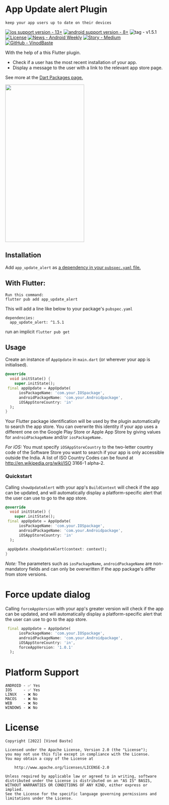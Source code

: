 
# App Update alert Plugin
```keep your app users up to date on their devices```

[![ios support version - 13+](https://img.shields.io/badge/ios_support_version-13%2B-2ea44f)](https://)
[![android support version - 8+](https://img.shields.io/badge/android_support_version-8%2B-2ea44f)](https://)
![tag - v1.5.1](https://img.shields.io/badge/tag-v1.1.0-516cc4?logo=3a76b8)
[![License](https://img.shields.io/badge/License-Apache_2.0-blue)](#license)
[![News - Android Weekly](https://img.shields.io/badge/News-Android_Weekly-d36f21)](https://androidweekly.net/issues/issue-326)
[![Story - Medium](https://img.shields.io/badge/Story-Medium-2ea44f)](https://medium.com/codex/image-compresso-13dbfd0445a3)
[![GitHub - VinodBaste](https://img.shields.io/badge/GitHub-VinodBaste-516cc4)](https://github.com/vinodbaste/app_update#readme)

With the help of a this Flutter plugin.
* Check if a user has the most recent installation of your app.
* Display a message to the user with a link to the relevant app store page.

See more at the [Dart Packages page.](https://pub.dev/packages/app_update_alert)

<img src = "https://github.com/vinodbaste/app_update/raw/main/screenshots/android.png" width = 250 height = 500 />

## Installation
Add `app_update_alert` as [a dependency in your `pubspec.yaml` file.](https://flutter.io/using-packages/)

## With Flutter:
```
Run this command:
flutter pub add app_update_alert
```
This will add a line like below to your package's ```pubspec.yaml```

```
dependencies:
  app_update_alert: ^1.5.1
```
run an implicit ```flutter pub get```

## Usage
Create an instance of `AppUpdate` in `main.dart` (or wherever your app is initialised).

```Dart
@override
  void initState() {
    super.initState();
 final appUpdate = AppUpdate(
      iosPackageName: 'com.your.IOSpackage',
      androidPackageName: 'com.your.Androidpackage', 
      iOSAppStoreCountry: 'in'
  );
}
```

Your Flutter package identification will be used by the plugin automatically to search the app store.
You can overwrite this identity if your app uses a different one on the Google Play Store or Apple App Store by giving values for `androidPackageName` and/or `iosPackageName.`

*For iOS:* You must specify `iOSAppStoreCountry` to the two-letter country code of the Software Store you want to search if your app is only accessible outside the India. A list of ISO Country Codes can be found at http://en.wikipedia.org/wiki/ISO 3166-1 alpha-2.


### Quickstart
Calling `showUpdateAlert` with your app's `BuildContext` will check if the app can be updated, and will automatically display a platform-specific alert that the user can use to go to the app store.

```Dart
@override
  void initState() {
    super.initState();
 final appUpdate = AppUpdate(
      iosPackageName: 'com.your.IOSpackage',
      androidPackageName: 'com.your.Androidpackage', 
      iOSAppStoreCountry: 'in'
  );
  
 appUpdate.showUpdateAlert(context: context);
}
```
*Note:* The parameters such as `iosPackageName`,  `androidPackageName` are non-mandatory fields and can only be overwritten if the app package's differ from store versions.


# Force update dialog
Calling `forceAppVersion` with your app's greater version will check if the app can be updated, and will automatically display a platform-specific alert that the user can use to go to the app store.
```Dart
 final appUpdate = AppUpdate(
      iosPackageName: 'com.your.IOSpackage',
      androidPackageName: 'com.your.Androidpackage', 
      iOSAppStoreCountry: 'in',
      forceAppVersion: '1.0.1'
  );
```

# Platform Support 
```
ANDROID - ✅ Yes	                  
IOS     - ✅ Yes                   
LINUX   - ❌ No	                  
MACOS   - ❌ No	                 
WEB     - ❌ No	                  
WINDOWS - ❌ No	                  
```

# License
```
Copyright [2022] [Vinod Baste]

Licensed under the Apache License, Version 2.0 (the "License");
you may not use this file except in compliance with the License.
You may obtain a copy of the License at

    http://www.apache.org/licenses/LICENSE-2.0

Unless required by applicable law or agreed to in writing, software
distributed under the License is distributed on an "AS IS" BASIS,
WITHOUT WARRANTIES OR CONDITIONS OF ANY KIND, either express or implied.
See the License for the specific language governing permissions and
limitations under the License.
```
